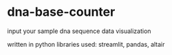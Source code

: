 # dna-base-counter

input your sample dna sequence
data visualization

written in python
libraries used: streamlit, pandas, altair
